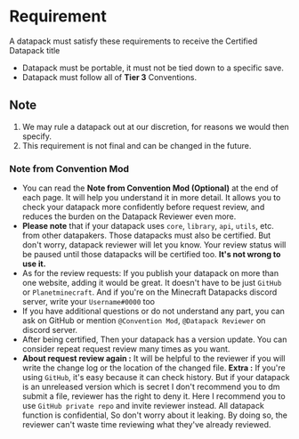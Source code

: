 # Requirement

A datapack must satisfy these requirements to receive the Certified Datapack title

- Datapack must be portable, it must not be tied down to a specific save.
- Datapack must follow all of **Tier 3** Conventions.

## Note

1. We may rule a datapack out at our discretion, for reasons we would then specify.
2. This requirement is not final and can be changed in the future.

### Note from Convention Mod
- You can read the **Note from Convention Mod (Optional)** at the end of each page. It will help you understand it in more detail. It allows you to check your datapack more confidently before request review, and reduces the burden on the Datapack Reviewer even more.
- **Please note** that if your datapack uses `core`, `library`, `api`, `utils`, etc. from other datapakers. Those datapacks must also be certified. But don't worry, datapack reviewer will let you know. Your review status will be paused until those datapacks will be certified too. **It's not wrong to use it.**
- As for the review requests: If you publish your datapack on more than one website, adding it would be great. It doesn't have to be just `GitHub` or `Planetminecraft`. And if you're on the Minecraft Datapacks discord server, write your `Username#0000` too
- If you have additional questions or do not understand any part, you can ask on GitHub or mention `@Convention Mod`, `@Datapack Reviewer` on discord server.
- After being certified, Then your datapack has a version update. You can consider repeat request review many times as you want. 
- **About request review again :** It will be helpful to the reviewer if you will write the change log or the location of the changed file. **Extra :** If you're using `GitHub`, it's easy because it can check history. But if your datapack is an unreleased version which is secret I don't recommend you to dm submit a file, reviewer has the right to deny it. Here I recommend you to use `GitHub private repo` and invite reviewer instead. All datapack function is confidential, So don't worry about it leaking. By doing so, the reviewer can't waste time reviewing what they've already reviewed.